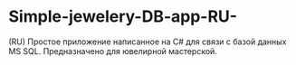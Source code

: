# Simple-jewelery-DB-app-RU-
(RU) Простое приложение написанное на C# для связи с базой данных MS SQL. Предназначено для ювелирной мастерской.
